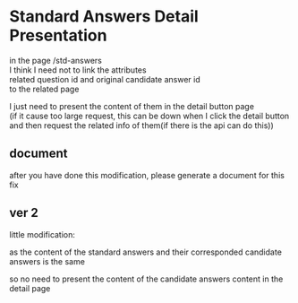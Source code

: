 # Standard Answers Detail Presentation

in the page /std-answers  
I think I need not to link the attributes  
related question id and original candidate answer id  
to the related page  

I just need to present the content of them in the detail button page  
(if it cause too large request, this can be down when I click the detail button and then request the related info of them(if there is the api can do this))  

## document

after you have done this modification, please generate a document for this fix

## ver 2

little modification:  

as the content of the standard answers and their corresponded candidate answers is the same  

so no need to present the content of the candidate answers content in the detail page  
